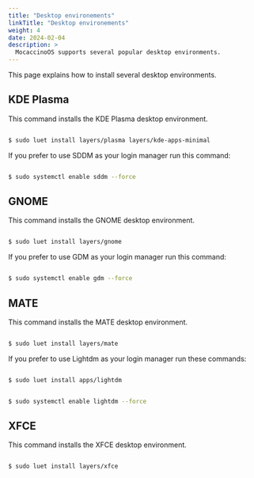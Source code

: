 ```yaml
---
title: "Desktop environements"
linkTitle: "Desktop environements"
weight: 4
date: 2024-02-04
description: >
  MocaccinoOS supports several popular desktop environments.
---
```


This page explains how to install several desktop environments.

## KDE Plasma

This command installs the KDE Plasma desktop environment.

```bash

$ sudo luet install layers/plasma layers/kde-apps-minimal

```

If you prefer to use SDDM as your login manager run this command:

```bash

$ sudo systemctl enable sddm --force

```

## GNOME

This command installs the GNOME desktop environment.

```bash

$ sudo luet install layers/gnome

```

If you prefer to use GDM as your login manager run this command:

```bash

$ sudo systemctl enable gdm --force

```

## MATE

This command installs the MATE desktop environment.

```bash

$ sudo luet install layers/mate  

```

If you prefer to use Lightdm as your login manager run these commands:

```bash

$ sudo luet install apps/lightdm

```
```bash

$ sudo systemctl enable lightdm --force

```

## XFCE

This command installs the XFCE desktop environment.

```bash

$ sudo luet install layers/xfce 

```

